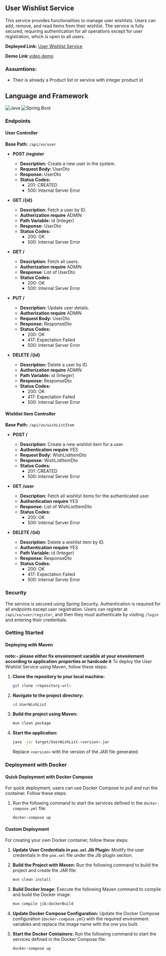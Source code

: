 ## User Wishlist Service

This service provides functionalities to manage user wishlists. Users can add, remove, and read items from their wishlist. The service is fully secured, requiring authentication for all operations except for user registration, which is open to all users.

**Deployed Link:** [User Wishlist Service](http://20.193.128.108/)

**Demo Link**:[video demo](https://sus9.in/xeswps)

### Assumtions:
- Their is already a Product list or service with integer product id
## Language and Framework
![Java](https://img.shields.io/badge/Language-Java-green)
![Spring Boot](https://img.shields.io/badge/Framework-Spring%20Boot-brightgreen)

### Endpoints

#### User Controller

**Base Path:** `/api/vo/user`

- **POST /register**
  - **Description:** Create a new user in the system.
  - **Request Body:** UserDto
  - **Response:** UserDto
  - **Status Codes:**
    - 201: CREATED
    - 500: Internal Server Error

- **GET /{id}**
  - **Description:** Fetch a user by ID.
  - **Autherization require** ADMIN
  - **Path Variable:** id (Integer)
  - **Response:** UserDto
  - **Status Codes:**
    - 200: OK
    - 500: Internal Server Error

- **GET /**
  - **Description:** Fetch all users.
  - **Autherization require** ADMIN
  - **Response:** List of UserDto
  - **Status Codes:**
    - 200: OK
    - 500: Internal Server Error

- **PUT /**
  - **Description:** Update user details.
  - **Autherization require** ADMIN
  - **Request Body:** UserDto
  - **Response:** ResponseDto
  - **Status Codes:**
    - 200: OK
    - 417: Expectation Failed
    - 500: Internal Server Error

- **DELETE /{id}**
  - **Description:** Delete a user by ID.
  - **Autherization require** ADMIN
  - **Path Variable:** id (Integer)
  - **Response:** ResponseDto
  - **Status Codes:**
    - 200: OK
    - 417: Expectation Failed
    - 500: Internal Server Error

#### Wishlist Item Controller

**Base Path:** `/api/vo/wishListItem`

- **POST /**
  - **Description:** Create a new wishlist item for a user.
  - **Authentication require** YES
  - **Request Body:** WishListItemDto
  - **Response:** WishListItemDto
  - **Status Codes:**
    - 201: CREATED
    - 500: Internal Server Error

- **GET /user**
  - **Description:** Fetch all wishlist items for the authenticated user.
  - **Authentication require** YES
  - **Response:** List of WishListItemDto
  - **Status Codes:**
    - 200: OK
    - 500: Internal Server Error

- **DELETE /{id}**
  - **Description:** Delete a wishlist item by ID.
  - **Authentication require** YES
  - **Path Variable:** id (Integer)
  - **Response:** ResponseDto
  - **Status Codes:**
    - 200: OK
    - 417: Expectation Failed
    - 500: Internal Server Error

### Security

The service is secured using Spring Security. Authentication is required for all endpoints except user registration. Users can register at `/api/vo/user/register`, and then they must authenticate by visiting `/login` and entering their credentials.


### Getting Started

#### Deploying with Maven
**note:- please either fix envoirement varaible at your envoirement according to application.properties or hardcode it**
To deploy the User Wishlist Service using Maven, follow these steps:

1. **Clone the repository to your local machine:**
   ```sh
   git clone <repository-url>
   ```

2. **Navigate to the project directory:**
   ```sh
   cd UserWishList
   ```

3. **Build the project using Maven:**
   ```sh
   mvn clean package
   ```

4. **Start the application:**
   ```sh
   java -jar target/UserWishList-<version>.jar
   ```
   Replace `<version>` with the version of the JAR file generated.


### Deployment with Docker

#### Quick Deployment with Docker Compose

For quick deployment, users can use Docker Compose to pull and run the container. Follow these steps:

1. Run the following command to start the services defined in the `docker-compose.yml` file:
   ```sh
   docker-compose up
   ```

#### Custom Deployment

For creating your own Docker container, follow these steps:

1. **Update User Credentials in `pom.xml` Jib Plugin:**
   Modify the user credentials in the `pom.xml` file under the Jib plugin section.

2. **Build the Project with Maven:**
   Run the following command to build the project and create the JAR file:
   ```sh
   mvn clean install
   ```

3. **Build Docker Image:**
   Execute the following Maven command to compile and build the Docker image:
   ```sh
   mvn compile jib:dockerBuild
   ```

4. **Update Docker Compose Configuration:**
   Update the Docker Compose configuration (`docker-compose.yml`) with the required environment variables and replace the image name with the one you built.

5. **Start the Docker Containers:**
   Run the following command to start the services defined in the Docker Compose file:
   ```sh
   docker-compose up
   ```


